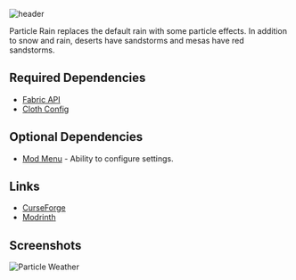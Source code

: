 ![header](https://capsule-render.vercel.app/api?type=transparent&fontAlign=30&fontColor=ffffff&height=300&section=header&text=Particle%20Rain&fontSize=90)

Particle Rain replaces the default rain with some particle effects. In addition to snow and rain, deserts have sandstorms and mesas have red sandstorms.


## Required Dependencies

 - [Fabric API](https://www.curseforge.com/minecraft/mc-mods/fabric-api)
 - [Cloth Config](https://www.curseforge.com/minecraft/mc-mods/cloth-config/)

## Optional Dependencies
 - [Mod Menu](https://www.curseforge.com/minecraft/mc-mods/modmenu) - Ability to configure settings.




## Links

- [CurseForge](https://www.curseforge.com/minecraft/mc-mods/particle-rain)
- [Modrinth](https://modrinth.com/mod/particle-rain)


## Screenshots

![Particle Weather](https://cdn.discordapp.com/attachments/523251999899385875/776425830380863488/weatherparticles.gif)

